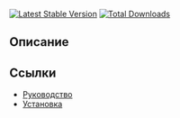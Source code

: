 [![Latest Stable Version](https://poser.pugx.org/yii2module/yii2-account/v/stable.png)](https://packagist.org/packages/yii2module/yii2-account)
[![Total Downloads](https://poser.pugx.org/yii2module/yii2-account/downloads.png)](https://packagist.org/packages/yii2module/yii2-account)

## Описание



## Ссылки

* [Руководство](guide/ru/README.md)
* [Установка](guide/ru/install.md)
